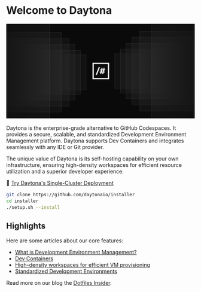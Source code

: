 # Welcome to Daytona

![Daytona Header](https://github.com/daytonaio/.github/blob/main/profile/readme_img.png)

Daytona is the enterprise-grade alternative to GitHub Codespaces. It provides a secure, scalable, and standardized Development Environment Management platform. Daytona supports Dev Containers and integrates seamlessly with any IDE or Git provider.

The unique value of Daytona is its self-hosting capability on your own infrastructure, ensuring high-density workspaces for efficient resource utilization and a superior developer experience.

🚀 [Try Daytona's Single-Cluster Deployment](https://github.com/daytonaio/installer)

```bash
git clone https://github.com/daytonaio/installer
cd installer
./setup.sh --install
```

## Highlights

Here are some articles about our core features:

- [What is Development Environment Management?](https://www.daytona.io/dotfiles/clarifying-cloud-development)
- [Dev Containers](https://www.daytona.io/dotfiles/guide-create-devcontainer-json-file)
- [High-density workspaces for efficient VM provisioning](https://www.daytona.io/dotfiles/enterprise-grade-alternative-to-github-codespaces)
- [Standardized Development Environments](https://www.daytona.io/dotfiles/embracing-standardized-development-environments)

Read more on our blog the [Dotfiles Insider](https://www.daytona.io/dotfiles/).
